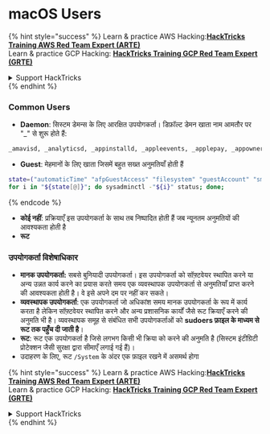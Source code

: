 # macOS Users

{% hint style="success" %}
Learn & practice AWS Hacking:<img src="/.gitbook/assets/arte.png" alt="" data-size="line">[**HackTricks Training AWS Red Team Expert (ARTE)**](https://training.hacktricks.xyz/courses/arte)<img src="/.gitbook/assets/arte.png" alt="" data-size="line">\
Learn & practice GCP Hacking: <img src="/.gitbook/assets/grte.png" alt="" data-size="line">[**HackTricks Training GCP Red Team Expert (GRTE)**<img src="/.gitbook/assets/grte.png" alt="" data-size="line">](https://training.hacktricks.xyz/courses/grte)

<details>

<summary>Support HackTricks</summary>

* Check the [**subscription plans**](https://github.com/sponsors/carlospolop)!
* **Join the** 💬 [**Discord group**](https://discord.gg/hRep4RUj7f) or the [**telegram group**](https://t.me/peass) or **follow** us on **Twitter** 🐦 [**@hacktricks\_live**](https://twitter.com/hacktricks\_live)**.**
* **Share hacking tricks by submitting PRs to the** [**HackTricks**](https://github.com/carlospolop/hacktricks) and [**HackTricks Cloud**](https://github.com/carlospolop/hacktricks-cloud) github repos.

</details>
{% endhint %}


### Common Users

*   **Daemon**: सिस्टम डेमन्स के लिए आरक्षित उपयोगकर्ता। डिफ़ॉल्ट डेमन खाता नाम आमतौर पर "\_" से शुरू होते हैं:

```bash
_amavisd, _analyticsd, _appinstalld, _appleevents, _applepay, _appowner, _appserver, _appstore, _ard, _assetcache, _astris, _atsserver, _avbdeviced, _calendar, _captiveagent, _ces, _clamav, _cmiodalassistants, _coreaudiod, _coremediaiod, _coreml, _ctkd, _cvmsroot, _cvs, _cyrus, _datadetectors, _demod, _devdocs, _devicemgr, _diskimagesiod, _displaypolicyd, _distnote, _dovecot, _dovenull, _dpaudio, _driverkit, _eppc, _findmydevice, _fpsd, _ftp, _fud, _gamecontrollerd, _geod, _hidd, _iconservices, _installassistant, _installcoordinationd, _installer, _jabber, _kadmin_admin, _kadmin_changepw, _knowledgegraphd, _krb_anonymous, _krb_changepw, _krb_kadmin, _krb_kerberos, _krb_krbtgt, _krbfast, _krbtgt, _launchservicesd, _lda, _locationd, _logd, _lp, _mailman, _mbsetupuser, _mcxalr, _mdnsresponder, _mobileasset, _mysql, _nearbyd, _netbios, _netstatistics, _networkd, _nsurlsessiond, _nsurlstoraged, _oahd, _ondemand, _postfix, _postgres, _qtss, _reportmemoryexception, _rmd, _sandbox, _screensaver, _scsd, _securityagent, _softwareupdate, _spotlight, _sshd, _svn, _taskgated, _teamsserver, _timed, _timezone, _tokend, _trustd, _trustevaluationagent, _unknown, _update_sharing, _usbmuxd, _uucp, _warmd, _webauthserver, _windowserver, _www, _wwwproxy, _xserverdocs
```
* **Guest**: मेहमानों के लिए खाता जिसमें बहुत सख्त अनुमतियाँ होती हैं
```bash
state=("automaticTime" "afpGuestAccess" "filesystem" "guestAccount" "smbGuestAccess")
for i in "${state[@]}"; do sysadminctl -"${i}" status; done;
```
{% endcode %}

* **कोई नहीं**: प्रक्रियाएँ इस उपयोगकर्ता के साथ तब निष्पादित होती हैं जब न्यूनतम अनुमतियों की आवश्यकता होती है
* **रूट**

### उपयोगकर्ता विशेषाधिकार

* **मानक उपयोगकर्ता:** सबसे बुनियादी उपयोगकर्ता। इस उपयोगकर्ता को सॉफ़्टवेयर स्थापित करने या अन्य उन्नत कार्य करने का प्रयास करते समय एक व्यवस्थापक उपयोगकर्ता से अनुमतियाँ प्राप्त करने की आवश्यकता होती है। वे इसे अपने दम पर नहीं कर सकते।
* **व्यवस्थापक उपयोगकर्ता**: एक उपयोगकर्ता जो अधिकांश समय मानक उपयोगकर्ता के रूप में कार्य करता है लेकिन सॉफ़्टवेयर स्थापित करने और अन्य प्रशासनिक कार्यों जैसे रूट क्रियाएँ करने की अनुमति भी है। व्यवस्थापक समूह से संबंधित सभी उपयोगकर्ताओं को **sudoers फ़ाइल के माध्यम से रूट तक पहुँच दी जाती है**।
* **रूट**: रूट एक उपयोगकर्ता है जिसे लगभग किसी भी क्रिया को करने की अनुमति है (सिस्टम इंटीग्रिटी प्रोटेक्शन जैसी सुरक्षा द्वारा सीमाएँ लगाई गई हैं)।
* उदाहरण के लिए, रूट `/System` के अंदर एक फ़ाइल रखने में असमर्थ होगा

{% hint style="success" %}
Learn & practice AWS Hacking:<img src="/.gitbook/assets/arte.png" alt="" data-size="line">[**HackTricks Training AWS Red Team Expert (ARTE)**](https://training.hacktricks.xyz/courses/arte)<img src="/.gitbook/assets/arte.png" alt="" data-size="line">\
Learn & practice GCP Hacking: <img src="/.gitbook/assets/grte.png" alt="" data-size="line">[**HackTricks Training GCP Red Team Expert (GRTE)**<img src="/.gitbook/assets/grte.png" alt="" data-size="line">](https://training.hacktricks.xyz/courses/grte)

<details>

<summary>Support HackTricks</summary>

* Check the [**subscription plans**](https://github.com/sponsors/carlospolop)!
* **Join the** 💬 [**Discord group**](https://discord.gg/hRep4RUj7f) or the [**telegram group**](https://t.me/peass) or **follow** us on **Twitter** 🐦 [**@hacktricks\_live**](https://twitter.com/hacktricks\_live)**.**
* **Share hacking tricks by submitting PRs to the** [**HackTricks**](https://github.com/carlospolop/hacktricks) and [**HackTricks Cloud**](https://github.com/carlospolop/hacktricks-cloud) github repos.

</details>
{% endhint %}
